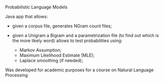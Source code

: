 Probabilistic Language Models

Java app that allows:

- given a corpus file, generates NGram count files;

- given a Unigram a Bigram and a parametrization file (to find out which is the more likely word) allows to test probabilities using:
	- Markov Assumption;
	- Maximum Likelihood Estimate (MLE);
	- Laplace smoothing (if needed);

Was developed for academic purposes for a course on Natural Language Processing
